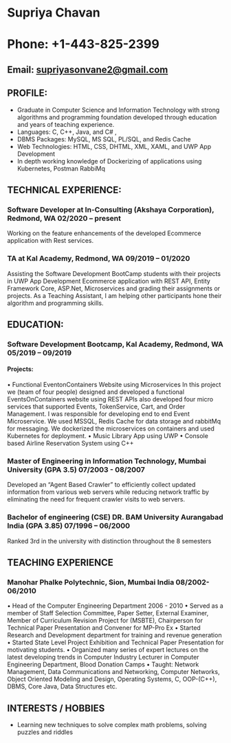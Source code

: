 
#                                                             Supriya Chavan
#                                                         Phone: +1-443-825-2399                                    
##                                                   Email: supriyasonvane2@gmail.com
## PROFILE:
 * Graduate in Computer Science and Information Technology with strong algorithms and programming foundation developed through education and years of teaching experience. 
 * Languages: C, C++, Java, and C# , 
 * DBMS Packages: MySQL, MS SQL, PL/SQL, and Redis Cache
 *	Web Technologies: HTML, CSS, DHTML, XML, XAML, and UWP App Development
 *	In depth working knowledge of Dockerizing of applications using Kubernetes, Postman RabbiMq
## TECHNICAL EXPERIENCE:
### Software Developer at In-Consulting (Akshaya Corporation), Redmond, WA                                  	02/2020 – present   
Working on the feature enhancements of the developed Ecommerce application with Rest services. 
### TA at Kal Academy, Redmond, WA                                                                                                    09/2019 – 01/2020
Assisting the Software Development BootCamp students with their projects in UWP App Development Ecommerce application with REST API, Entity Framework Core, ASP.Net, Microservices and grading their assignments or projects. As a Teaching Assistant, I am helping other participants hone their algorithm and programming skills.
 
## EDUCATION: 
### Software Development Bootcamp, Kal Academy, Redmond, WA	                            	               05/2019 – 09/2019
#### Projects:
•	Functional EventonContainers Website using Microservices
In this project we (team of four people) designed and developed a functional EventsOnContainers website using REST APIs also developed four micro services that supported Events, TokenService, Cart, and Order Management. I was responsible for developing end to end Event Microservice. We used MSSQL, Redis Cache for data storage and rabbitMq for messaging. We dockerized the microservices on containers and used Kubernetes for deployment.
•	Music Library App using UWP
•	Console based Airline Reservation System using C++
### Master of Engineering in Information Technology, Mumbai University 	(GPA 3.5)	               07/2003 - 08/2007
Developed an “Agent Based Crawler” to efficiently collect updated information from various web servers while        reducing network traffic by eliminating the need for frequent crawler visits to web servers.
### Bachelor of engineering (CSE) DR. BAM University Aurangabad India (GPA 3.85)                             07/1996 – 06/2000
Ranked 3rd in the university with distinction throughout the 8 semesters

## TEACHING EXPERIENCE 
### Manohar Phalke Polytechnic, Sion, Mumbai India 					               08/2002- 06/2010 
•	Head of the Computer Engineering Department 2006 - 2010 
•	Served as a member of Staff Selection Committee, Paper Setter, External Examiner, Member of Curriculum Revision Project for (MSBTE), Chairperson for Technical Paper Presentation and Convener for MP-Pro Ex 
•	Started Research and Development department for training and revenue generation
•	Started State Level Project Exhibition and Technical Paper Presentation for motivating students.
•	Organized many series of expert lectures on the latest developing trends in Computer Industry Lecturer in Computer Engineering Department, Blood Donation Camps
•	Taught: Network Management, Data Communications and Networking, Computer Networks, Object Oriented Modeling and Design, Operating Systems, C, OOP-(C++), DBMS, Core Java, Data Structures etc. 

## INTERESTS / HOBBIES
 * Learning new techniques to solve complex math problems, solving puzzles and riddles






